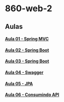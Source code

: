 # 860-web-2

## Aulas

#### [Aula 01 - Spring MVC](./aula01.md)
#### [Aula 02 - Spring Boot](./aula02.md)
#### [Aula 03 - Spring Boot](./aula03.md)
#### [Aula 04 - Swagger](./aula04.md)
#### [Aula 05 - JPA](./aula05.md)
#### [Aula 06 - Consumindo API](./aula05.md)
